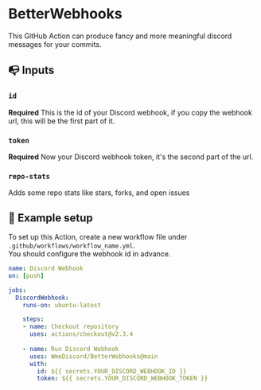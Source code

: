 # BetterWebhooks
This GitHub Action can produce fancy and more meaningful discord messages for your commits.

## :mailbox_with_no_mail: Inputs

### `id`
**Required** This is the id of your Discord webhook, if you copy the webhook url, this will be the first part of it.

### `token`
**Required** Now your Discord webhook token, it's the second part of the url.

### `repo-stats`
Adds some repo stats like stars, forks, and open issues

## :scroll: Example setup
To set up this Action, create a new workflow file under `.github/workflows/workflow_name.yml`.   
You should configure the webhook id in advance.

```yaml
name: Discord Webhook
on: [push]

jobs:
  DiscordWebhook:
    runs-on: ubuntu-latest

    steps:
    - name: Checkout repository
      uses: actions/checkout@v2.3.4
      
    - name: Run Discord Webhook
      uses: WmeDiscord/BetterWebhooks@main
      with:
        id: ${{ secrets.YOUR_DISCORD_WEBHOOK_ID }}
        token: ${{ secrets.YOUR_DISCORD_WEBHOOK_TOKEN }}
```

